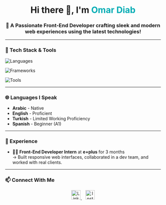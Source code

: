 <h1 align="center">Hi there 👋, I'm <span style="color:#00ADB5;">Omar Diab</span></h1>
<h3 align="center">🚀 A Passionate Front-End Developer crafting sleek and modern web experiences using the latest technologies!</h3>

---

### 🧰 Tech Stack & Tools
<p align="start">
  <!-- Languages -->
  <img src="https://skillicons.dev/icons?i=html,css,js,ts,cpp,python" alt="Languages" /><br>
  
  <!-- Frameworks -->
  <img src="https://skillicons.dev/icons?i=react,nextjs,redux,jest,pug,sass,bootstrap,tailwind" alt="Frameworks" /><br>
  
  <!-- Dev Tools -->
  <img src="https://skillicons.dev/icons?i=git,github,vercel,postman,gulp,prisma,postgresql,linux" alt="Tools" />
</p>

---

### 🌐 Languages I Speak
- **Arabic** - Native  
- **English** - Proficient  
- **Turkish** - Limited Working Proficiency  
- **Spanish** - Beginner (A1)

---

### 💼 Experience
- 🧑‍💻 **Front-End Developer Intern** at **e+plus** for 3 months  
  → Built responsive web interfaces, collaborated in a dev team, and worked with real clients.

---

### 📫 Connect With Me
<p align="center">
  <a href="https://www.linkedin.com/in/omar-diab-756b0b306/" target="_blank">
    <img src="https://skillicons.dev/icons?i=linkedin" height="30" alt="LinkedIn" />
  </a>
  &nbsp;&nbsp;
  <a href="https://www.instagram.com/omardiab.10" target="_blank">
    <img src="https://skillicons.dev/icons?i=instagram" height="30" alt="Instagram" />
  </a>
</p>

